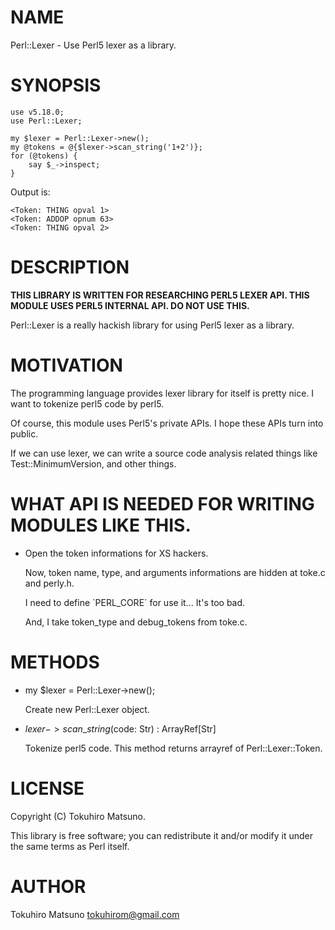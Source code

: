# NAME

Perl::Lexer - Use Perl5 lexer as a library.

# SYNOPSIS

    use v5.18.0;
    use Perl::Lexer;

    my $lexer = Perl::Lexer->new();
    my @tokens = @{$lexer->scan_string('1+2')};
    for (@tokens) {
        say $_->inspect;
    }

Output is:

    <Token: THING opval 1>
    <Token: ADDOP opnum 63>
    <Token: THING opval 2>

# DESCRIPTION

__THIS LIBRARY IS WRITTEN FOR RESEARCHING PERL5 LEXER API. THIS MODULE USES PERL5 INTERNAL API. DO NOT USE THIS.__

Perl::Lexer is a really hackish library for using Perl5 lexer as a library.

# MOTIVATION

The programming language provides lexer library for itself is pretty nice.
I want to tokenize perl5 code by perl5.

Of course, this module uses Perl5's private APIs. I hope these APIs turn into public.

If we can use lexer, we can write a source code analysis related things like Test::MinimumVersion, and other things.

# WHAT API IS NEEDED FOR WRITING MODULES LIKE THIS.

- Open the token informations for XS hackers.

    Now, token name, type, and arguments informations are hidden at toke.c and perly.h.

    I need to define \`PERL\_CORE\` for use it... It's too bad.

    And, I take token\_type and debug\_tokens from toke.c.

# METHODS

- my $lexer = Perl::Lexer->new();

    Create new Perl::Lexer object.

- $lexer->scan\_string($code: Str) : ArrayRef\[Str\]

    Tokenize perl5 code. This method returns arrayref of Perl::Lexer::Token.

# LICENSE

Copyright (C) Tokuhiro Matsuno.

This library is free software; you can redistribute it and/or modify
it under the same terms as Perl itself.

# AUTHOR

Tokuhiro Matsuno <tokuhirom@gmail.com>
